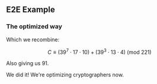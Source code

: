 ## E2E Example

### The optimized way

Which we recombine:

$$
C \equiv (39^7 \cdot 17 \cdot 10) + (39^3 \cdot 13 \cdot 4)\ (\text{mod}\ 221)
$$

Also giving us $91$.

We did it! We're optimizing cryptographers now.
